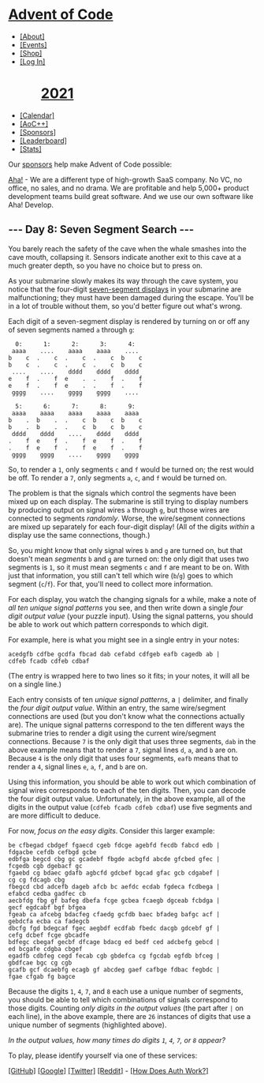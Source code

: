 <div>

<div>

# [Advent of Code](/)

-   [\[About\]](/2021/about)
-   [\[Events\]](/2021/events)
-   [\[Shop\]](https://teespring.com/stores/advent-of-code)
-   [\[Log In\]](/2021/auth/login)

</div>

<div>

#           <span class="title-event-wrap"></span>[2021](/2021)<span class="title-event-wrap"></span>

-   [\[Calendar\]](/2021)
-   [\[AoC++\]](/2021/support)
-   [\[Sponsors\]](/2021/sponsors)
-   [\[Leaderboard\]](/2021/leaderboard)
-   [\[Stats\]](/2021/stats)

</div>

</div>

<div id="sidebar">

<div id="sponsor">

<div class="quiet">

Our [sponsors](/2021/sponsors) help make Advent of Code possible:

</div>

<div class="sponsor">

[Aha!](https://www.aha.io/) - We are a different type of high-growth
SaaS company. No VC, no office, no sales, and no drama. We are
profitable and help 5,000+ product development teams build great
software. And we use our own software like Aha! Develop.

</div>

</div>

</div>

<div role="main">

## --- Day 8: Seven Segment Search ---

You barely reach the safety of the cave when the whale smashes into the
cave mouth, collapsing it. Sensors indicate another exit to this cave at
a much greater depth, so you have no choice but to press on.

As your submarine slowly makes its way through the cave system, you
notice that the four-digit [seven-segment
displays](https://en.wikipedia.org/wiki/Seven-segment_display) in your
submarine are malfunctioning; <span
title="Yes, just the four-digit seven-segment ones. Whole batch must have been faulty.">they
must have been damaged</span> during the escape. You'll be in a lot of
trouble without them, so you'd better figure out what's wrong.

Each digit of a seven-segment display is rendered by turning on or off
any of seven segments named `a` through `g`:

      0:      1:      2:      3:      4:
     aaaa    ....    aaaa    aaaa    ....
    b    c  .    c  .    c  .    c  b    c
    b    c  .    c  .    c  .    c  b    c
     ....    ....    dddd    dddd    dddd
    e    f  .    f  e    .  .    f  .    f
    e    f  .    f  e    .  .    f  .    f
     gggg    ....    gggg    gggg    ....

      5:      6:      7:      8:      9:
     aaaa    aaaa    aaaa    aaaa    aaaa
    b    .  b    .  .    c  b    c  b    c
    b    .  b    .  .    c  b    c  b    c
     dddd    dddd    ....    dddd    dddd
    .    f  e    f  .    f  e    f  .    f
    .    f  e    f  .    f  e    f  .    f
     gggg    gggg    ....    gggg    gggg

So, to render a `1`, only segments `c` and `f` would be turned on; the
rest would be off. To render a `7`, only segments `a`, `c`, and `f`
would be turned on.

The problem is that the signals which control the segments have been
mixed up on each display. The submarine is still trying to display
numbers by producing output on signal wires `a` through `g`, but those
wires are connected to segments *randomly*. Worse, the wire/segment
connections are mixed up separately for each four-digit display! (All of
the digits *within* a display use the same connections, though.)

So, you might know that only signal wires `b` and `g` are turned on, but
that doesn't mean *segments* `b` and `g` are turned on: the only digit
that uses two segments is `1`, so it must mean segments `c` and `f` are
meant to be on. With just that information, you still can't tell which
wire (`b`/`g`) goes to which segment (`c`/`f`). For that, you'll need to
collect more information.

For each display, you watch the changing signals for a while, make a
note of *all ten unique signal patterns* you see, and then write down a
single *four digit output value* (your puzzle input). Using the signal
patterns, you should be able to work out which pattern corresponds to
which digit.

For example, here is what you might see in a single entry in your notes:

    acedgfb cdfbe gcdfa fbcad dab cefabd cdfgeb eafb cagedb ab |
    cdfeb fcadb cdfeb cdbaf

(The entry is wrapped here to two lines so it fits; in your notes, it
will all be on a single line.)

Each entry consists of ten *unique signal patterns*, a `|` delimiter,
and finally the *four digit output value*. Within an entry, the same
wire/segment connections are used (but you don't know what the
connections actually are). The unique signal patterns correspond to the
ten different ways the submarine tries to render a digit using the
current wire/segment connections. Because `7` is the only digit that
uses three segments, `dab` in the above example means that to render a
`7`, signal lines `d`, `a`, and `b` are on. Because `4` is the only
digit that uses four segments, `eafb` means that to render a `4`, signal
lines `e`, `a`, `f`, and `b` are on.

Using this information, you should be able to work out which combination
of signal wires corresponds to each of the ten digits. Then, you can
decode the four digit output value. Unfortunately, in the above example,
all of the digits in the output value (`cdfeb fcadb cdfeb cdbaf`) use
five segments and are more difficult to deduce.

For now, *focus on the easy digits*. Consider this larger example:

    be cfbegad cbdgef fgaecd cgeb fdcge agebfd fecdb fabcd edb |
    fdgacbe cefdb cefbgd gcbe
    edbfga begcd cbg gc gcadebf fbgde acbgfd abcde gfcbed gfec |
    fcgedb cgb dgebacf gc
    fgaebd cg bdaec gdafb agbcfd gdcbef bgcad gfac gcb cdgabef |
    cg cg fdcagb cbg
    fbegcd cbd adcefb dageb afcb bc aefdc ecdab fgdeca fcdbega |
    efabcd cedba gadfec cb
    aecbfdg fbg gf bafeg dbefa fcge gcbea fcaegb dgceab fcbdga |
    gecf egdcabf bgf bfgea
    fgeab ca afcebg bdacfeg cfaedg gcfdb baec bfadeg bafgc acf |
    gebdcfa ecba ca fadegcb
    dbcfg fgd bdegcaf fgec aegbdf ecdfab fbedc dacgb gdcebf gf |
    cefg dcbef fcge gbcadfe
    bdfegc cbegaf gecbf dfcage bdacg ed bedf ced adcbefg gebcd |
    ed bcgafe cdgba cbgef
    egadfb cdbfeg cegd fecab cgb gbdefca cg fgcdab egfdb bfceg |
    gbdfcae bgc cg cgb
    gcafb gcf dcaebfg ecagb gf abcdeg gaef cafbge fdbac fegbdc |
    fgae cfgab fg bagce

Because the digits `1`, `4`, `7`, and `8` each use a unique number of
segments, you should be able to tell which combinations of signals
correspond to those digits. Counting *only digits in the output values*
(the part after `|` on each line), in the above example, there are `26`
instances of digits that use a unique number of segments (highlighted
above).

*In the output values, how many times do digits `1`, `4`, `7`, or `8`
appear?*

To play, please identify yourself via one of these services:

[\[GitHub\]](/auth/github) [\[Google\]](/auth/google)
[\[Twitter\]](/auth/twitter) [\[Reddit\]](/auth/reddit) <span
class="quiet">- [\[How Does Auth Work?\]](/about#faq_auth)</span>

</div>
